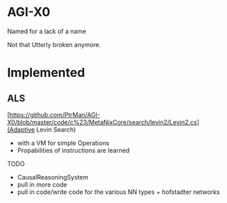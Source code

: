 # AGI-X0
Named for a lack of a name

Not that Utterly broken anymore.




# Implemented

## ALS
[https://github.com/PtrMan/AGI-X0/blob/master/code/c%23/MetaNixCore/search/levin2/Levin2.cs](Adaptive Levin Search)

* with a VM for simple Operations
* Propabilities of instructions are learned


TODO
* CausalReasoningSystem 
* pull in more code
* pull in code/write code for the various NN types + hofstadter networks

